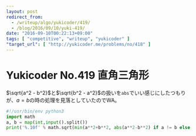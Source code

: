 ```yaml
---
layout: post
redirect_from:
  - /writeup/algo/yukicoder/419/
  - /blog/2016/09/10/yuki-419/
date: "2016-09-10T00:22:13+09:00"
tags: [ "competitive", "writeup", "yukicoder" ]
"target_url": [ "http://yukicoder.me/problems/no/418" ]
---
```


# Yukicoder No.419 直角三角形

$\sqrt{a^2 - b^2}$と$\sqrt{b^2 - a^2}$の扱いを`abs`でいい感じにしたつもりが、$a = b$の時の処理を見落としていたのでWA。

``` python
#!/usr/bin/env python3
import math
a, b = map(int,input().split())
print('%.10f' % math.sqrt(min(a**2+b**2, abs(a**2-b**2) if a != b else float('inf'))))
```
